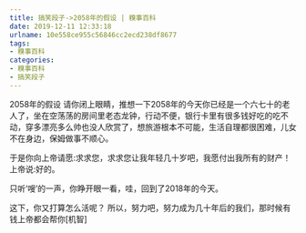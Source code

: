 ```yaml
---
title: 搞笑段子->2058年的假设 | 糗事百科
date: 2019-12-11 12:33:18
urlname: 10e558ce955c56846cc2ecd238df8677
tags: 
- 糗事百科
categories:
- 糗事百科
- 搞笑段子
---
```

2058年的假设    请你闭上眼睛，推想一下2058年的今天你已经是一个六七十的老人了，坐在空荡荡的房间里老态龙钟，行动不便，银行卡里有很多钱好吃的吃不动，穿多漂亮多么帅也没人欣赏了，想旅游根本不可能，生活自理都很困难，儿女不在身边，保姆做事不顺心。

于是你向上帝请愿:求求您，求求您让我年轻几十岁吧，我愿付出我所有的财产！上帝说:好的。

只听‘嗖’的一声，你睁开眼一看，哇，回到了2018年的今天。

这下，你又打算怎么活呢？      所以，努力吧，努力成为几十年后的我们，那时候有钱上帝都会帮你[机智]


